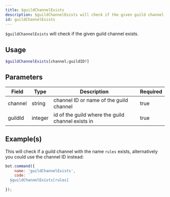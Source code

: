 ```yaml
---
title: $guildChannelExists
description: $guildChannelExists will check if the given guild channel exists.
id: guildChannelExists
---
```


`$guildChannelExists` will check if the given guild channel exists.

## Usage

```php
$guildChannelExists[channel;guildID?]
```

## Parameters

| Field   | Type    | Description                                       | Required |
|---------|---------|---------------------------------------------------|----------|
| channel | string  | channel ID or name of the guild channel           | true     |
| guildId | integer | id of the guild where the guild channel exists in | true     |

## Example(s)

This will check if a guild channel with the name `rules` exists, alternatively you could use the channel ID instead:

```javascript
bot.command({
    name: 'guildChannelExists',
    code: `
  $guildChannelExists[rules]
  `
});
```
